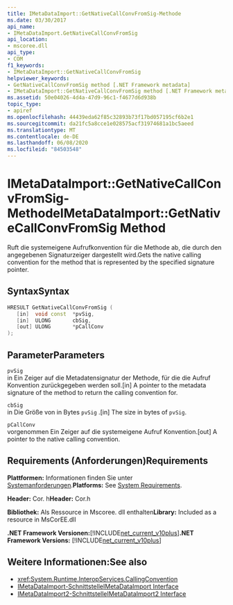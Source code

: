 ```yaml
---
title: IMetaDataImport::GetNativeCallConvFromSig-Methode
ms.date: 03/30/2017
api_name:
- IMetaDataImport.GetNativeCallConvFromSig
api_location:
- mscoree.dll
api_type:
- COM
f1_keywords:
- IMetaDataImport::GetNativeCallConvFromSig
helpviewer_keywords:
- GetNativeCallConvFromSig method [.NET Framework metadata]
- IMetaDataImport::GetNativeCallConvFromSig method [.NET Framework metadata]
ms.assetid: 50e04026-4d4a-47d9-96c1-f4677d6d938b
topic_type:
- apiref
ms.openlocfilehash: 44439eda62f85c32893b73f17bd057195cf6b2e1
ms.sourcegitcommit: da21fc5a8cce1e028575acf31974681a1bc5aeed
ms.translationtype: MT
ms.contentlocale: de-DE
ms.lasthandoff: 06/08/2020
ms.locfileid: "84503548"
---
```

# <a name="imetadataimportgetnativecallconvfromsig-method"></a><span data-ttu-id="65ec3-102">IMetaDataImport::GetNativeCallConvFromSig-Methode</span><span class="sxs-lookup"><span data-stu-id="65ec3-102">IMetaDataImport::GetNativeCallConvFromSig Method</span></span>
<span data-ttu-id="65ec3-103">Ruft die systemeigene Aufrufkonvention für die Methode ab, die durch den angegebenen Signaturzeiger dargestellt wird.</span><span class="sxs-lookup"><span data-stu-id="65ec3-103">Gets the native calling convention for the method that is represented by the specified signature pointer.</span></span>  
  
## <a name="syntax"></a><span data-ttu-id="65ec3-104">Syntax</span><span class="sxs-lookup"><span data-stu-id="65ec3-104">Syntax</span></span>  
  
```cpp  
HRESULT GetNativeCallConvFromSig (  
   [in]  void const  *pvSig,  
   [in]  ULONG       cbSig,  
   [out] ULONG       *pCallConv  
);  
```  
  
## <a name="parameters"></a><span data-ttu-id="65ec3-105">Parameter</span><span class="sxs-lookup"><span data-stu-id="65ec3-105">Parameters</span></span>  
 `pvSig`  
 <span data-ttu-id="65ec3-106">in Ein Zeiger auf die Metadatensignatur der Methode, für die die Aufruf Konvention zurückgegeben werden soll.</span><span class="sxs-lookup"><span data-stu-id="65ec3-106">[in] A pointer to the metadata signature of the method to return the calling convention for.</span></span>  
  
 `cbSig`  
 <span data-ttu-id="65ec3-107">in Die Größe von in Bytes `pvSig` .</span><span class="sxs-lookup"><span data-stu-id="65ec3-107">[in] The size in bytes of `pvSig`.</span></span>  
  
 `pCallConv`  
 <span data-ttu-id="65ec3-108">vorgenommen Ein Zeiger auf die systemeigene Aufruf Konvention.</span><span class="sxs-lookup"><span data-stu-id="65ec3-108">[out] A pointer to the native calling convention.</span></span>  
  
## <a name="requirements"></a><span data-ttu-id="65ec3-109">Requirements (Anforderungen)</span><span class="sxs-lookup"><span data-stu-id="65ec3-109">Requirements</span></span>  
 <span data-ttu-id="65ec3-110">**Plattformen:** Informationen finden Sie unter [Systemanforderungen](../../get-started/system-requirements.md).</span><span class="sxs-lookup"><span data-stu-id="65ec3-110">**Platforms:** See [System Requirements](../../get-started/system-requirements.md).</span></span>  
  
 <span data-ttu-id="65ec3-111">**Header:** Cor. h</span><span class="sxs-lookup"><span data-stu-id="65ec3-111">**Header:** Cor.h</span></span>  
  
 <span data-ttu-id="65ec3-112">**Bibliothek:** Als Ressource in Mscoree. dll enthalten</span><span class="sxs-lookup"><span data-stu-id="65ec3-112">**Library:** Included as a resource in MsCorEE.dll</span></span>  
  
 <span data-ttu-id="65ec3-113">**.NET Framework Versionen:**[!INCLUDE[net_current_v10plus](../../../../includes/net-current-v10plus-md.md)]</span><span class="sxs-lookup"><span data-stu-id="65ec3-113">**.NET Framework Versions:** [!INCLUDE[net_current_v10plus](../../../../includes/net-current-v10plus-md.md)]</span></span>  
  
## <a name="see-also"></a><span data-ttu-id="65ec3-114">Weitere Informationen:</span><span class="sxs-lookup"><span data-stu-id="65ec3-114">See also</span></span>

- <xref:System.Runtime.InteropServices.CallingConvention>
- [<span data-ttu-id="65ec3-115">IMetaDataImport-Schnittstelle</span><span class="sxs-lookup"><span data-stu-id="65ec3-115">IMetaDataImport Interface</span></span>](imetadataimport-interface.md)
- [<span data-ttu-id="65ec3-116">IMetaDataImport2-Schnittstelle</span><span class="sxs-lookup"><span data-stu-id="65ec3-116">IMetaDataImport2 Interface</span></span>](imetadataimport2-interface.md)
